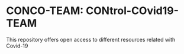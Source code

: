 # CONCO-TEAM:  CONtrol-COvid19-TEAM
This repository offers open access to different resources related with Covid-19  

